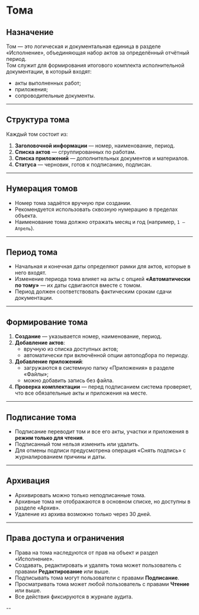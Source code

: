 # Томa

## Назначение
Том — это логическая и документальная единица в разделе «Исполнение», объединяющая набор актов за определённый отчётный период.  
Том служит для формирования итогового комплекта исполнительной документации, в который входят:
- акты выполненных работ;
- приложения;
- сопроводительные документы.

---

## Структура тома
Каждый том состоит из:
1. **Заголовочной информации** — номер, наименование, период.
2. **Списка актов** — сгруппированных по работам.
3. **Списка приложений** — дополнительных документов и материалов.
4. **Статуса** — черновик, готов к подписанию, подписан.

---

## Нумерация томов
- Номер тома задаётся вручную при создании.
- Рекомендуется использовать сквозную нумерацию в пределах объекта.
- Наименование тома должно отражать месяц и год (например, `1 — Апрель`).

---

## Период тома
- Начальная и конечная даты определяют рамки для актов, которые в него входят.
- Изменение периода тома влияет на акты с опцией **«Автоматически по тому»** — их даты сдвигаются вместе с томом.
- Период должен соответствовать фактическим срокам сдачи документации.

---

## Формирование тома
1. **Создание** — указывается номер, наименование, период.
2. **Добавление актов**:
   - вручную из списка доступных актов;
   - автоматически при включённой опции автоподбора по периоду.
3. **Добавление приложений**:
   - загружаются в системную папку «Приложения» в разделе «Файлы»;
   - можно добавить запись без файла.
4. **Проверка комплектации** — перед подписанием система проверяет, что все обязательные акты и приложения на месте.

---

## Подписание тома
- Подписание переводит том и все его акты, участки и приложения в **режим только для чтения**.
- Подписанный том нельзя изменить или удалить.
- Для отмены подписи предусмотрена операция «Снять подпись» с журналированием причины и даты.

---

## Архивация
- Архивировать можно только неподписанные тома.
- Архивные тома не отображаются в основном списке, но доступны в разделе «Архив».
- Удаление из архива возможно только через 30 дней.

---

## Права доступа и ограничения
- Права на тома наследуются от прав на объект и раздел «Исполнение».
- Создавать, редактировать и удалять тома может пользователь с правами **Редактирование** или выше.
- Подписывать тома могут пользователи с правами **Подписание**.
- Просматривать тома может любой пользователь с правами **Чтение** или выше.
- Все действия фиксируются в журнале аудита.

--

